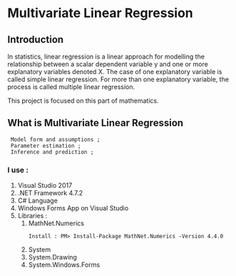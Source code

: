 # Multivariate Linear Regression

## Introduction

In statistics, linear regression is a linear approach for modelling the relationship between a scalar dependent variable y and one or more explanatory variables denoted X. 
The case of one explanatory variable is called simple linear regression. 
For more than one explanatory variable, the process is called multiple linear regression.

This project is focused on this part of mathematics.

## What is Multivariate Linear Regression

```
 Model form and assumptions ;
 Parameter estimation ; 
 Inference and prediction ; 
```

### I use : 
1. Visual Studio 2017 
2. .NET Framework 4.7.2 
3. C# Language 
4. Windows Forms App on Visual Studio 
5. Libraries : 
	 1. MathNet.Numerics
		```
		Install : PM> Install-Package MathNet.Numerics -Version 4.4.0
		```
	 2. System
	 3. System.Drawing
	 4. System.Windows.Forms
